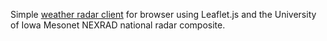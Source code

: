Simple [weather radar client](https://ninevoltz.github.io/weather_radar/index.html) for browser using Leaflet.js and the University of Iowa Mesonet NEXRAD national radar composite.
